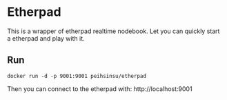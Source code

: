 # Etherpad 

This is a wrapper of etherpad realtime nodebook. Let you can quickly start a etherpad and play with it.

## Run

```
docker run -d -p 9001:9001 peihsinsu/etherpad 
```

Then you can connect to the etherpad with: http://localhost:9001
